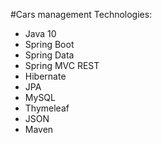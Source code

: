 #Cars management
Technologies:
<ul>
    <li>Java 10</li>
    <li>Spring Boot</li>
    <li>Spring Data</li>
    <li>Spring MVC REST</li>
    <li>Hibernate</li>
    <li>JPA</li>
    <li>MySQL</li>
    <li>Thymeleaf</li>
    <li>JSON</li>
    <li>Maven</li>
</ul>
